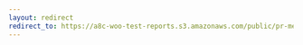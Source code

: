 ```yaml
---
layout: redirect
redirect_to: https://a8c-woo-test-reports.s3.amazonaws.com/public/pr-merge/38730/e2e/index.html
---
```

